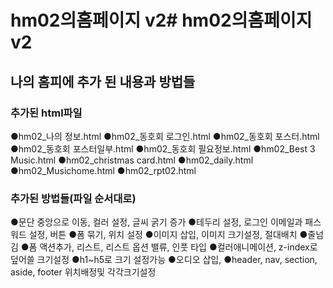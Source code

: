 # hm02의홈페이지 v2# hm02의홈페이지 v2
## 나의 홈피에 추가 된 내용과 방법들
### 추가된 html파일
●hm02_나의 정보.html
●hm02_동호회 로그인.html
●hm02_동호회 포스터.html
●hm02_동호회 포스터일부.html
●hm02_동호회 필요정보.html
●hm02_Best 3 Music.html
●hm02_christmas card.html
●hm02_daily.html
●hm02_Musichome.html
●hm02_rpt02.html
### 추가된 방법들(파일 순서대로)
●문단 중앙으로 이동, 컬러 설정, 글씨 굵기 증가
●테두리 설정, 로그인 이메일과 패스워드 설정, 버튼
●폼 묶기, 위치 설정
●이미지 삽입, 이미지 크기설정, 절대배치
●줄넘김
●폼 액션추가, 리스트, 리스트 옵션 밸류, 인풋 타입
●컬러애니메이션, z-index로 덮어쓸 크기설정
●h1~h5로 크기 설정가능
●오디오 삽입,
●header, nav, section, aside, footer 위치배정및 각각크기설정
